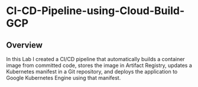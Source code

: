 # CI-CD-Pipeline-using-Cloud-Build-GCP

## Overview
In this Lab I created a CI/CD pipeline that automatically builds a container image from committed code, stores the image in Artifact Registry, updates a Kubernetes manifest in a Git repository, and deploys the application to Google Kubernetes Engine using that manifest.


